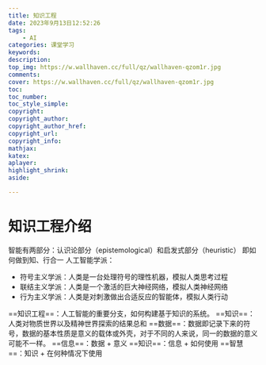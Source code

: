```yaml
---
title: 知识工程
date: 2023年9月13日12:52:26
tags: 
    - AI
categories: 课堂学习
keywords:
description: 
top_img: https://w.wallhaven.cc/full/qz/wallhaven-qzom1r.jpg
comments:
cover: https://w.wallhaven.cc/full/qz/wallhaven-qzom1r.jpg
toc: 
toc_number:
toc_style_simple:
copyright:
copyright_author:
copyright_author_href:
copyright_url:
copyright_info:
mathjax:
katex:
aplayer:
highlight_shrink:
aside:

---
```


<meta name="referrer" content="no-referrer"/>

# 知识工程介绍

智能有两部分：认识论部分（epistemological）和启发式部分（heuristic） 即如何做到知、行合一
人工智能学派：

* 符号主义学派：人类是一台处理符号的理性机器，模拟人类思考过程
* 联结主义学派：人类是一个激活的巨大神经网络，模拟人类神经网络
* 行为主义学派：人类是对刺激做出合适反应的智能体，模拟人类行动

==知识工程==：人工智能的重要分支，如何构建基于知识的系统。
==知识==：人类对物质世界以及精神世界探索的结果总和
==数据==：数据即记录下来的符号，数据的基本性质是意义的载体或外壳，对于不同的人来说，同一的数据的意义可能不一样。
==信息==：数据 + 意义
==知识==：信息 + 如何使用
==智慧==：知识 + 在何种情况下使用